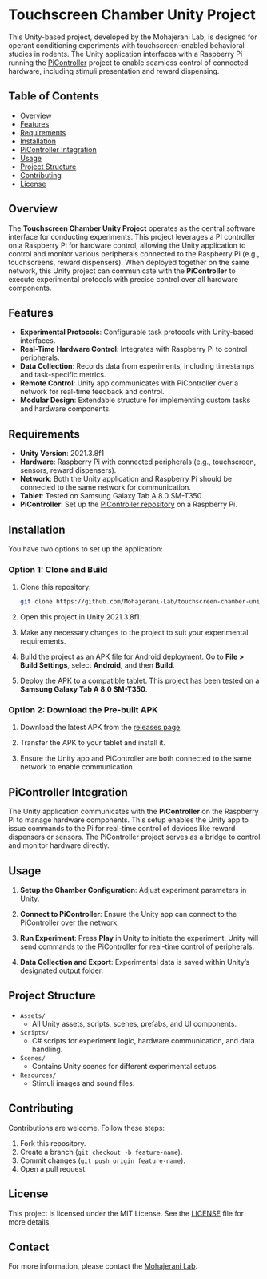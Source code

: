 
# Touchscreen Chamber Unity Project

This Unity-based project, developed by the Mohajerani Lab, is designed for operant conditioning experiments with touchscreen-enabled behavioral studies in rodents. The Unity application interfaces with a Raspberry Pi running the [PiController](https://github.com/AmirHoseinMazrooei/PiController) project to enable seamless control of connected hardware, including stimuli presentation and reward dispensing.

## Table of Contents

- [Overview](#overview)
- [Features](#features)
- [Requirements](#requirements)
- [Installation](#installation)
- [PiController Integration](#picontroller-integration)
- [Usage](#usage)
- [Project Structure](#project-structure)
- [Contributing](#contributing)
- [License](#license)

## Overview

The **Touchscreen Chamber Unity Project** operates as the central software interface for conducting experiments. This project leverages a PI controller on a Raspberry Pi for hardware control, allowing the Unity application to control and monitor various peripherals connected to the Raspberry Pi (e.g., touchscreens, reward dispensers). When deployed together on the same network, this Unity project can communicate with the **PiController** to execute experimental protocols with precise control over all hardware components.

## Features

- **Experimental Protocols**: Configurable task protocols with Unity-based interfaces.
- **Real-Time Hardware Control**: Integrates with Raspberry Pi to control peripherals.
- **Data Collection**: Records data from experiments, including timestamps and task-specific metrics.
- **Remote Control**: Unity app communicates with PiController over a network for real-time feedback and control.
- **Modular Design**: Extendable structure for implementing custom tasks and hardware components.

## Requirements

- **Unity Version**: 2021.3.8f1
- **Hardware**: Raspberry Pi with connected peripherals (e.g., touchscreen, sensors, reward dispensers).
- **Network**: Both the Unity application and Raspberry Pi should be connected to the same network for communication.
- **Tablet**: Tested on Samsung Galaxy Tab A 8.0 SM-T350.
- **PiController**: Set up the [PiController repository](https://github.com/AmirHoseinMazrooei/PiController) on a Raspberry Pi.

## Installation

You have two options to set up the application:

### Option 1: Clone and Build

1. Clone this repository:
   ```bash
   git clone https://github.com/Mohajerani-Lab/touchscreen-chamber-unity.git
   ```

2. Open this project in Unity 2021.3.8f1.

3. Make any necessary changes to the project to suit your experimental requirements.

4. Build the project as an APK file for Android deployment. Go to **File > Build Settings**, select **Android**, and then **Build**.

5. Deploy the APK to a compatible tablet. This project has been tested on a **Samsung Galaxy Tab A 8.0 SM-T350**.

### Option 2: Download the Pre-built APK

1. Download the latest APK from the [releases page](https://github.com/Mohajerani-Lab/touchscreen-chamber-unity/releases/latest).

2. Transfer the APK to your tablet and install it.

3. Ensure the Unity app and PiController are both connected to the same network to enable communication.

## PiController Integration

The Unity application communicates with the **PiController** on the Raspberry Pi to manage hardware components. This setup enables the Unity app to issue commands to the Pi for real-time control of devices like reward dispensers or sensors. The PiController project serves as a bridge to control and monitor hardware directly.

## Usage

1. **Setup the Chamber Configuration**: Adjust experiment parameters in Unity.

2. **Connect to PiController**: Ensure the Unity app can connect to the PiController over the network.

3. **Run Experiment**: Press **Play** in Unity to initiate the experiment. Unity will send commands to the PiController for real-time control of peripherals.

4. **Data Collection and Export**: Experimental data is saved within Unity’s designated output folder.

## Project Structure

- `Assets/`
  - All Unity assets, scripts, scenes, prefabs, and UI components.
- `Scripts/`
  - C# scripts for experiment logic, hardware communication, and data handling.
- `Scenes/`
  - Contains Unity scenes for different experimental setups.
- `Resources/`
  - Stimuli images and sound files.

## Contributing

Contributions are welcome. Follow these steps:

1. Fork this repository.
2. Create a branch (`git checkout -b feature-name`).
3. Commit changes (`git push origin feature-name`).
4. Open a pull request.

## License

This project is licensed under the MIT License. See the [LICENSE](LICENSE) file for more details.

## Contact

For more information, please contact the [Mohajerani Lab](mailto:info@mohajeranilab.org).
